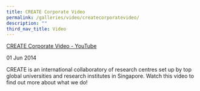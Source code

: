 ```yaml
---
title: CREATE Corporate Video
permalink: /galleries/video/createcorporatevideo/
description: ""
third_nav_title: Video
---
```

[CREATE Corporate Video - YouTube](https://www.youtube.com/embed/QUX32Wp0FiA?html5=1&rel=0)

01 Jun 2014


CREATE is an international collaboratory of research centres set up by top global universities and research institutes in Singapore. Watch this video to find out more about what we do!